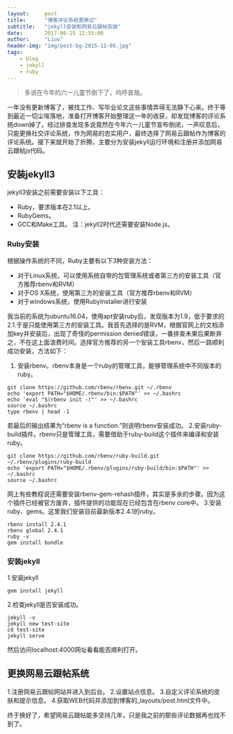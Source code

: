 ```yaml
---
layout:     post
title:      "博客评论系统更换记"
subtitle:   "jekyll安装和网易云跟帖安装"
date:       2017-06-25 11:55:00
author:     "Liuv"
header-img: "img/post-bg-2015-12-05.jpg"
tags:
    - blog
    - jekyll
    - ruby
---
```


> 多说在今年的六一儿童节倒下了，呜呼哀哉。

一年没有更新博客了，被找工作、写毕业论文这些事情弄得无法静下心来。终于等到最近一切尘埃落地，准备打开博客开始整理这一年的收获，却发现博客的评论系统down掉了。经过排查发现多说竟然在今年六一儿童节宣布倒闭，一声叹息后，只能更换社交评论系统，作为网易的忠实用户，最终选择了网易云跟帖作为博客的评论系统。接下来就开始了折腾，主要分为安装jekyll运行环境和注册并添加网易云跟帖js代码。 
## 安装jekyll3
jekyll3安装之前需要安装以下工具：
 - Ruby，要求版本在2.1以上。
 - RubyGems。
 - GCC和Make工具。
 注：jekyll2时代还需要安装Node.js。
### Ruby安装
根据操作系统的不同，Ruby主要有以下3种安装方法：
 - 对于Linux系统，可以使用系统自带的包管理系统或者第三方的安装工具（官方推荐rbenv和RVM）
 - 对于OS X系统，使用第三方的安装工具（官方推荐rbenv和RVM）
 - 对于windows系统，使用RubyInstaller进行安装
 
我当前的系统为ubuntu16.04，使用apt安装ruby后，发现版本为1.9，低于要求的2.1.于是只能使用第三方的安装工具。我首先选择的是RVM，根据官网上的文档添加key并安装后，出现了奇怪的permission denied错误，一番排查未果后果断弃之，不在这上面浪费时间。选择官方推荐的另一个安装工具rbenv，然后一路顺利成功安装，方法如下：
1. 安装rbenv。rbenv本身是一个ruby的管理工具，能够管理系统中不同版本的ruby。
```
git clone https://github.com/rbenv/rbenv.git ~/.rbenv
echo 'export PATH="$HOME/.rbenv/bin:$PATH"' >> ~/.bashrc
echo 'eval "$(rbenv init -)"' >> ~/.bashrc
source ~/.bashrc
type rbenv | head -1
```
若最后的输出结果为“rbenv is a function.”则说明rbenv安装成功。
2.安装ruby-build插件。rbenv只是管理工具，需要借助于ruby-build这个插件来编译和安装ruby。
```
git clone https://github.com/rbenv/ruby-build.git ~/.rbenv/plugins/ruby-build
echo 'export PATH="$HOME/.rbenv/plugins/ruby-build/bin:$PATH"' >> ~/.bashrc
source ~/.bashrc
```
网上有些教程说还需要安装rbenv-gem-rehash插件，其实是多余的步骤。因为这个插件已经被官方废弃，插件提供的功能现在已经包含在rbenv core中。
3.安装ruby、gems。这里我们安装目前最新版本2.4.1的ruby。
```
rbenv install 2.4.1
rbenv global 2.4.1
ruby -v
gem install bundle
```
### 安装jekyll
1.安装jekyll
```
gem install jekyll
```
2.检查jekyll是否安装成功。
```
jekyll -v
jekyll new test-site
cd test-site
jekyll serve
```
然后访问localhost:4000网址看看能否顺利打开。

## 更换网易云跟帖系统
1.注册网易云跟帖网站并进入到后台。
2.设置站点信息。
3.自定义评论系统的皮肤和提示信息。
4.获取WEB代码并添加到博客的_layouts/post.html文件中。

终于换好了，希望网易云跟帖能多坚持几年，只是我之前的那些评论数据再也找不到了。
